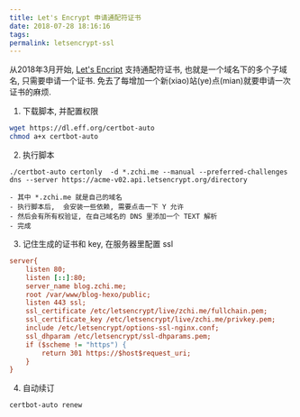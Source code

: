```yaml
---
title: Let's Encrypt 申请通配符证书
date: 2018-07-28 18:16:16
tags:
permalink: letsencrypt-ssl
---
```


从2018年3月开始, [Let's Encript](https://letsencrypt.org/) 支持通配符证书, 也就是一个域名下的多个子域名, 只需要申请一个证书.
免去了每增加一个新(xiao)站(ye)点(mian)就要申请一次证书的麻烦.

<!-- more -->

1. 下载脚本, 并配置权限
```bash
wget https://dl.eff.org/certbot-auto
chmod a+x certbot-auto 
```
2. 执行脚本
```
./certbot-auto certonly  -d *.zchi.me --manual --preferred-challenges dns --server https://acme-v02.api.letsencrypt.org/directory
```
    - 其中 *.zchi.me 就是自己的域名
    - 执行脚本后,  会安装一些依赖, 需要点击一下 Y 允许
    - 然后会有所有权验证, 在自己域名的 DNS 里添加一个 TEXT 解析
    - 完成

3. 记住生成的证书和 key, 在服务器里配置 ssl
```ini
server{
    listen 80;
    listen [::]:80;
    server_name blog.zchi.me;
    root /var/www/blog-hexo/public;
    listen 443 ssl;
    ssl_certificate /etc/letsencrypt/live/zchi.me/fullchain.pem;
    ssl_certificate_key /etc/letsencrypt/live/zchi.me/privkey.pem;
    include /etc/letsencrypt/options-ssl-nginx.conf;
    ssl_dhparam /etc/letsencrypt/ssl-dhparams.pem;
    if ($scheme != "https") {
        return 301 https://$host$request_uri;
    }
}
```

4. 自动续订
```
certbot-auto renew
```